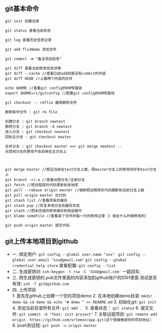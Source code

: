 ## git基本命令
``` 
git init 创建仓库

git status 查看当前状态

git log 查看历史信息记录

git add flieName 添加文件

git commit -m "备注添加信息"

git diff 查看当前修改信息详情
git diff --cache //查看已经add但是没有commit的内容
git diff HEAD //上面两个内容的合并

echo $HOME //查看git config的HOME路径
export $HOME=/c/gitconfig //配置git config的HOME路径

git checkout -- rmflie 撤销删除文件

删除库中文件 : git rm file

创建分支 : git branch newtest
删除分支 : git branch -d newtest
进入分支 : git checkout newtest
回到主分支 : git checkout master

合并分支 : git checkout master ==> git merge newtest --
对其他分支的更改不会反映在主分支上



git merge master //假设当前在test分支上面，把master分支上的修改同步到test分支上
git branch -r/-a //查看远程分支/全部分支
git fetch //把远程库的代码更新到本地库
git pull --rebase origin master //强制把远程库的代码跟新到当前分支上面
git pull origin master 拉代码
git stash list //查看所有的缓存
git stash pop //恢复本地分支到缓存状态
git stash //把未完成的修改缓存到栈容器中
git blame someFile //查看某个文件的每一行的修改记录（）谁在什么时候修改的）

git push origin master 提交代码
```

## git上传本地项目到github
 - 一. 绑定用户: 
    `git config --global user.name "xxx" `
    `git config --global user.email "xxx@gmail.com"`
    `git config --global credential.help store`
    查看配置:
      `git config --list`
 - 二.  生成密钥对: ` ssh-keygen -t rsa -C 'XXX@gmail.com' `
        一路回车;
 - 三.  把生成密钥的.pub文件里面的内容添加到github账户的SSH里面
        测试是否有效: `ssh -T git@github.com`
 - 四.  上传项目   
        1. 首先在github上创建一个空的项目demo
        2. 在本地创建demo目录: `mkdir demo && cd demo && echo "# demo " >> README.md`
        3. 初始化git: `git init`
        4. 添加当前目录所有文件: `git add . `
        5. 查看状态： `git status`
        6. 提交文件: `git commit -m "feat: init project"`
        7. 关联远程项目: `git remote add origin  https://github.com/srlemon/app.git(这个链接换成你的项目地址) `
        8. push到远程: `git push -u origin master`
          
